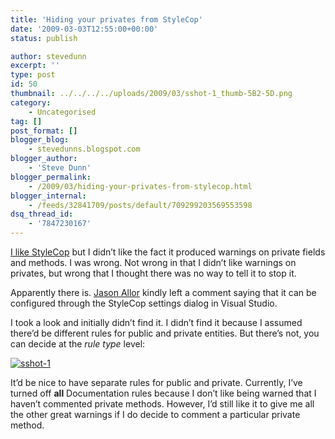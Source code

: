 ```yaml
---
title: 'Hiding your privates from StyleCop'
date: '2009-03-03T12:55:00+00:00'
status: publish

author: stevedunn
excerpt: ''
type: post
id: 50
thumbnail: ../../../../uploads/2009/03/sshot-1_thumb-5B2-5D.png
category:
    - Uncategorised
tag: []
post_format: []
blogger_blog:
    - stevedunns.blogspot.com
blogger_author:
    - 'Steve Dunn'
blogger_permalink:
    - /2009/03/hiding-your-privates-from-stylecop.html
blogger_internal:
    - /feeds/32841709/posts/default/709299203569553598
dsq_thread_id:
    - '7847230167'
---
```

[I like StyleCop](http://dunnblog.azurewebsites.net/index.php/2009/02/21/stylecop/) but I didn’t like the fact it produced warnings on private fields and methods. I was wrong. Not wrong in that I didn’t like warnings on privates, but wrong that I thought there was no way to tell it to stop it.

Apparently there is. [Jason Allor](http://blogs.msdn.com/sourceanalysis/) kindly left a comment saying that it can be configured through the StyleCop settings dialog in Visual Studio.

I took a look and initially didn’t find it. I didn’t find it because I assumed there’d be different rules for public and private entities. But there’s not, you can decide at the *rule type* level:

[![sshot-1](https://lh3.ggpht.com/_bIhihWOyLpw/Sa0axMcd97I/AAAAAAAABiw/VsPPv7fowpo/sshot-1_thumb%5B2%5D.png?imgmax=800 "sshot-1")](http://lh6.ggpht.com/_bIhihWOyLpw/Sa0awff7anI/AAAAAAAABis/YyDDOL41w8c/s1600-h/sshot-1%5B4%5D.png)

It’d be nice to have separate rules for public and private. Currently, I’ve turned off **all** Documentation rules because I don’t like being warned that I haven’t commented private methods. However, I’d still like it to give me all the other great warnings if I do decide to comment a particular private method.